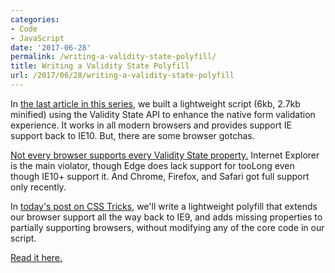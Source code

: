 ```yaml
---
categories:
- Code
- JavaScript
date: '2017-06-28'
permalink: /writing-a-validity-state-polyfill/
title: Writing a Validity State Polyfill
url: /2017/06/28/writing-a-validity-state-polyfill
---
```


In [the last article in this series](/vanilla-javascript-form-validation-and-the-constraint-validation-api/), we built a lightweight script (6kb, 2.7kb minified) using the Validity State API to enhance the native form validation experience. It works in all modern browsers and provides support IE support back to IE10. But, there are some browser gotchas.

[Not every browser supports every Validity State property.](https://quirksmode.org/dom/forms/index.html#link2) Internet Explorer is the main violator, though Edge does lack support for tooLong even though IE10+ support it. And Chrome, Firefox, and Safari got full support only recently.

In [today's post on CSS Tricks](https://css-tricks.com/form-validation-part-3-validity-state-api-polyfill/), we'll write a lightweight polyfill that extends our browser support all the way back to IE9, and adds missing properties to partially supporting browsers, without modifying any of the core code in our script.

[Read it here.](https://css-tricks.com/form-validation-part-3-validity-state-api-polyfill/)